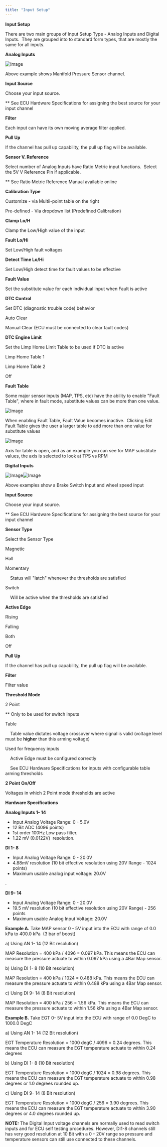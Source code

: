 ```yaml
---
title: "Input Setup"
---
```


**Input Setup**


There are two main groups of Input Setup Type - Analog Inputs and Digital Inputs.&nbsp; They are grouped into to standard form types, that are mostly the same for all inputs. &nbsp;


**Analog Inputs**


![Image](</img/NewItem729.png>)

Above example shows Manifold Pressure Sensor channel. &nbsp;


**Input Source**


Choose your input source. &nbsp;

\*\* See ECU Hardware Specifications for assigning the best source for your input channel


**Filter**


Each input can have its own moving average filter applied. &nbsp;


**Pull Up**


If the channel has pull up capability, the pull up flag will be available.


**Sensor V. Reference**


Select number of Analog Inputs have Ratio Metric input functions.&nbsp; Select the 5V V Reference Pin if applicable. &nbsp;

\*\* See Ratio Metric Reference Manual available online


**Calibration Type**


Customize - via Multii-point table on the right&nbsp;

Pre-defined - Via dropdown list (Predefined Calibration)


**Clamp Lo/H**


Clamp the Low/High value of the input


**Fault Lo/Hi**


Set Low/High fault voltages&nbsp;


**Detect Time Lo/Hi**


Set Low/High detect time for fault values to be effective


**Fault Value**


Set the substitute value for each individual input when Fault is active


**DTC Control**&nbsp;


Set DTC (diagnostic trouble code) behavior

Auto Clear

Manual Clear (ECU must be connected to clear fault codes)


**DTC Engine Limit**


Set the Limp Home Limit Table to be used if DTC is active&nbsp;

Limp Home Table 1

Limp Home Table 2

Off


**Fault Table**


Some major sensor inputs (MAP, TPS, etc) have the ability to enable "Fault Table", where in fault mode, substitute values can be more than one value. &nbsp;


![Image](</img/NewItem730.png>)


When enabling Fault Table, Fault Value becomes inactive.&nbsp; Clicking Edit Fault Table gives the user a larger table to add more than one value for substitute values


![Image](</img/NewItem731.png>)

Axis for table is open, and as an example you can see for MAP substitute values, the axis is selected to look at TPS vs RPM


**Digital Inputs**


![Image](</img/NewItem732.png>)![Image](</img/NewItem733.png>)

Above examples show a Brake Switch Input and wheel speed input


**Input Source**


Choose your input source. &nbsp;

\*\* See ECU Hardware Specifications for assigning the best source for your input channel


**Sensor Type**


Select the Sensor Type


Magnetic

Hall

Momentary

&nbsp; &nbsp; Status will "latch" whenever the thresholds are satisfied

Switch

&nbsp; &nbsp; Will be active when the thresholds are satisfied&nbsp;


**Active Edge**


Rising

Falling

Both

Off


**Pull Up**


If the channel has pull up capability, the pull up flag will be available.


**Filter**


Filter value


**Threshold Mode**


&#50; Point

\*\* Only to be used for switch inputs

Table

&nbsp; &nbsp; Table value dictates voltage crossover where signal is valid (voltage level must be **higher** than this arming voltage)

Used for frequency inputs

&nbsp; &nbsp; Active Edge must be configured correctly&nbsp;

&nbsp; &nbsp; See ECU Hardware Specifications for inputs with configurable table arming thresholds&nbsp;


**&#50; Point On/Off**


Voltages in which 2 Point mode thresholds are active




**Hardware Specifications**



**Analog Inputs 1- 14**


* Input Analog Voltage Range: 0 - 5.0V
* &#49;2 Bit ADC (4096 points)
* &#49;st order 100Hz Low pass filter.
* &#49;.22 mV (0.0122V)&nbsp; resolution.&nbsp;


**DI 1- 8**

* Input Analog Voltage Range: 0 - 20.0V
* &#52;.88mV resolution (10 bit effective resolution using 20V Range - 1024 points)
* Maximum usable analog input voltage: 20.0V

.

**DI 9- 14**


* Input Analog Voltage Range: 0 - 20.0V
* &#49;9.5 mV resolution (10 bit effective resolution using 20V Range) - 256 points&nbsp;
* Maximum usable Analog Input Voltage: 20.0V



**Example A.** Take MAP sensor 0 - 5V input into the ECU with range of 0.0 kPa to 400.0 kPa&nbsp; (3 bar of boost)


a) Using AN 1- 14 (12 Bit resolution)


MAP Resolution = 400 kPa / 4096 = 0.097 kPa. This means the ECU can measure the pressure actuate to within 0.097 kPa using a 4Bar Map sensor.


b) Using DI 1- 8 (10 Bit resolution)


MAP Resolution = 400 kPa / 1024 = 0.488 kPa. This means the ECU can measure the pressure actuate to within 0.488 kPa using a 4Bar Map sensor.


c) Using DI 9- 14 (8 Bit resolution)


MAP Resolution = 400 kPa / 256 = 1.56 kPa. This means the ECU can measure the pressure actuate to within 1.56 kPa using a 4Bar Map sensor.



**Example B.** Take EGT 0- 5V input into the ECU with range of 0.0 DegC to 1000.0 DegC


a) Using AN 1- 14 (12 Bit resolution)


EGT Temperature Resolution = 1000 degC / 4096 = 0.24 degrees. This means the ECU can measure the EGT temperature actuate to within 0.24 degrees


b) Using DI 1- 8 (10 Bit resolution)


EGT Temperature Resolution = 1000 degC / 1024 = 0.98 degrees. This means the ECU can measure the EGT temperature actuate to within 0.98 degrees or 1.0 degrees rounded up.


c) Using DI 9- 14 (8 Bit resolution)


EGT Temperature Resolution = 1000 degC / 256 = 3.90 degrees. This means the ECU can measure the EGT temperature actuate to within 3.90 degrees or 4.0 degrees rounded up.


**NOTE:** The Digital Input voltage channels are normally used to read switch inputs and for ECU self testing procedures. However, DI1-8 channels still has very good resolution at 10 Bit with a 0 - 20V range so pressure and temperature sensors can still use connected to these channels.
